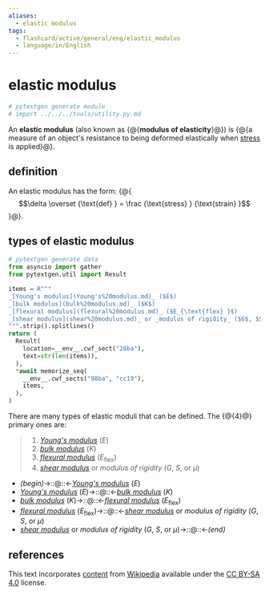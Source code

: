 ```yaml
---
aliases:
  - elastic modulus
tags:
  - flashcard/active/general/eng/elastic_modulus
  - language/in/English
---
```


# elastic modulus

```Python
# pytextgen generate module
# import ../../../tools/utility.py.md
```

An __elastic modulus__ (also known as {@{__modulus of elasticity__}@}) is {@{a measure of an object's resistance to being deformed elastically when [stress](stress%20(mechanics).md) is applied}@}. <!--SR:!2026-10-16,673,330!2025-04-01,225,310-->

## definition

An elastic modulus has the form: {@{$$\delta \overset {\text{def} } = \frac {\text{stress} } {\text{strain} }$$}@}. <!--SR:!2025-05-04,269,330-->

## types of elastic modulus

```Python
# pytextgen generate data
from asyncio import gather
from pytextgen.util import Result

items = R"""
_[Young's modulus](Young's%20modulus.md)_ ($E$)
_[bulk modulus](bulk%20modulus.md)_ ($K$)
_[flexural modulus](flexural%20modulus.md)_ ($E_{\text{flex} }$)
_[shear modulus](shear%20modulus.md)_ or _modulus of rigidity_ ($G$, $S$, or $\mu$)
""".strip().splitlines()
return (
  Result(
    location=__env__.cwf_sect("28ba"),
    text=str(len(items)),
  ),
  *await memorize_seq(
    __env__.cwf_sects("98ba", "cc19"),
    items,
  ),
)
```

There are many types of elastic moduli that can be defined. The {@{<!--pytextgen generate section="28ba"--><!-- The following content is generated at 2024-05-14T01:02:39.496907+08:00. Any edits will be overridden! -->4<!--/pytextgen-->}@} primary ones are: <!--SR:!2028-01-18,1041,350-->

<!--pytextgen generate section="98ba"--><!-- The following content is generated at 2024-05-13T21:24:01.864042+08:00. Any edits will be overridden! -->

> 1. _[Young's modulus](Young's%20modulus.md)_ ($E$)
> 2. _[bulk modulus](bulk%20modulus.md)_ ($K$)
> 3. _[flexural modulus](flexural%20modulus.md)_ ($E_{\text{flex} }$)
> 4. _[shear modulus](shear%20modulus.md)_ or _modulus of rigidity_ ($G$, $S$, or $\mu$)

<!--/pytextgen-->

<!--pytextgen generate section="cc19"--><!-- The following content is generated at 2024-05-13T21:24:01.873248+08:00. Any edits will be overridden! -->

- _(begin)_→::@::←_[Young's modulus](Young's%20modulus.md)_ ($E$) <!--SR:!2026-06-23,533,310!2025-05-20,281,330-->
- _[Young's modulus](Young's%20modulus.md)_ ($E$)→::@::←_[bulk modulus](bulk%20modulus.md)_ ($K$) <!--SR:!2027-01-27,705,330!2025-03-20,234,330-->
- _[bulk modulus](bulk%20modulus.md)_ ($K$)→::@::←_[flexural modulus](flexural%20modulus.md)_ ($E_{\text{flex} }$) <!--SR:!2025-09-13,323,290!2026-09-18,595,310-->
- _[flexural modulus](flexural%20modulus.md)_ ($E_{\text{flex} }$)→::@::←_[shear modulus](shear%20modulus.md)_ or _modulus of rigidity_ ($G$, $S$, or $\mu$) <!--SR:!2026-07-04,492,270!2026-07-26,558,310-->
- _[shear modulus](shear%20modulus.md)_ or _modulus of rigidity_ ($G$, $S$, or $\mu$)→::@::←_(end)_ <!--SR:!2026-05-02,487,310!2026-06-16,556,310-->

<!--/pytextgen-->

## references

This text incorporates [content](https://en.wikipedia.org/wiki/elastic_modulus) from [Wikipedia](Wikipedia.md) available under the [CC BY-SA 4.0](https://creativecommons.org/licenses/by-sa/4.0/) license.
